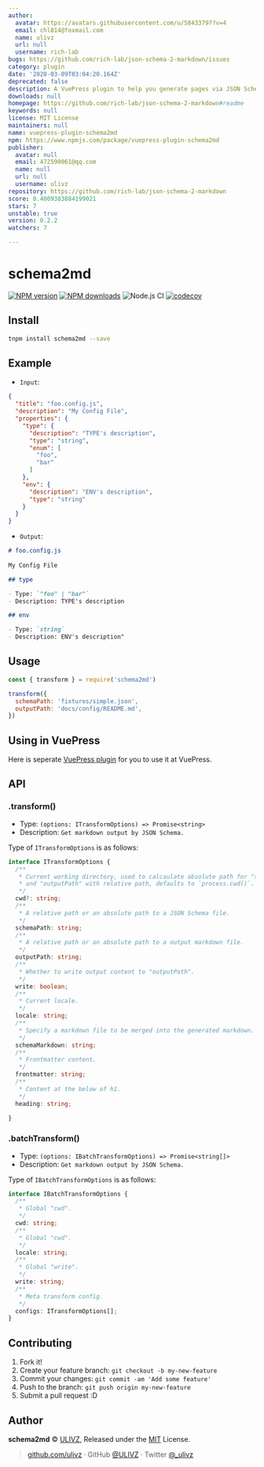 ```yaml
---
author:
  avatar: https://avatars.githubusercontent.com/u/58433797?v=4
  email: chl814@foxmail.com
  name: ulivz
  url: null
  username: rich-lab
bugs: https://github.com/rich-lab/json-schema-2-markdown/issues
category: plugin
date: '2020-03-09T03:04:20.164Z'
deprecated: false
description: A VuePress plugin to help you generate pages via JSON Schema (HMR Support).
downloads: null
homepage: https://github.com/rich-lab/json-schema-2-markdown#readme
keywords: null
license: MIT License
maintainers: null
name: vuepress-plugin-schema2md
npm: https://www.npmjs.com/package/vuepress-plugin-schema2md
publisher:
  avatar: null
  email: 472590061@qq.com
  name: null
  url: null
  username: ulivz
repository: https://github.com/rich-lab/json-schema-2-markdown
score: 0.4009383884199021
stars: 7
unstable: true
version: 0.2.2
watchers: 7

---
```


# schema2md

[![NPM version](https://img.shields.io/npm/v/schema2md.svg?style=flat)](https://npmjs.com/package/schema2md) [![NPM downloads](https://img.shields.io/npm/dm/schema2md.svg?style=flat)](https://npmjs.com/package/schema2md) ![Node.js CI](https://github.com/rich-lab/schema2md/workflows/Node.js%20CI/badge.svg) [![codecov](https://codecov.io/gh/rich-lab/schema2md/branch/master/graph/badge.svg)](https://codecov.io/gh/rich-lab/schema2md)

## Install

```bash
tnpm install schema2md --save
```

## Example

- `Input`: 

```json
{
  "title": "foo.config.js",
  "description": "My Config File",
  "properties": {
    "type": {
      "description": "TYPE's description",
      "type": "string",
      "enum": [
        "foo",
        "bar"
      ]
    },
    "env": {
      "description": "ENV's description",
      "type": "string"
    }
  }
}
```

- `Output`:

```md
# foo.config.js
 
My Config File

## type

- Type: `"foo" | "bar"`
- Description: TYPE's description

## env

- Type: `string`
- Description: ENV's description"
```

## Usage

```js
const { transform } = require('schema2md')

transform({
  schemaPath: 'fixtures/simple.json',
  outputPath: 'docs/config/README.md',
})
```

## Using in VuePress

Here is seperate [VuePress plugin](https://github.com/vuepressjs/vuepress-plugin-schema2md) for you to use it at VuePress.

## API

### .transform()

- Type: `(options: ITransformOptions) => Promise<string>`
- Description: `Get markdown output by JSON Schema.`

Type of `ITransformOptions` is as follows:

```typescript
interface ITransformOptions {
  /**
   * Current working directory, used to calcaulate absolute path for "schemaPath"
   * and "outputPath" with relative path, defaults to `process.cwd()`.
   */
  cwd?: string;
  /**
   * A relative path or an absolute path to a JSON Schema file. 
   */
  schemaPath: string;
  /**
   * A relative path or an absolute path to a output markdown file.
   */
  outputPath: string;
  /**
   * Whether to write output content to "outputPath".
   */
  write: boolean;
  /**
   * Current locale.
   */
  locale: string;
  /**
   * Specify a markdown file to be merged into the generated markdown.
   */
  schemaMarkdown: string;
  /**
   * Frontmatter content.
   */
  frontmatter: string;
  /**
   * Content at the below of h1.
   */
  heading: string;
  
}
```

### .batchTransform()

- Type: `(options: IBatchTransformOptions) => Promise<string[]>`
- Description: `Get markdown output by JSON Schema.`

Type of `IBatchTransformOptions` is as follows:

```typescript
interface IBatchTransformOptions {
  /**
   * Global "cwd".
   */
  cwd: string;
  /**
   * Global "cwd".
   */
  locale: string;
  /**
   * Global "write".
   */
  write: string;
  /**
   * Meta transform config.
   */
  configs: ITransformOptions[];
}
```

## Contributing

1. Fork it!
2. Create your feature branch: `git checkout -b my-new-feature`
3. Commit your changes: `git commit -am 'Add some feature'`
4. Push to the branch: `git push origin my-new-feature`
5. Submit a pull request :D


## Author

**schema2md** © [ULIVZ](https://github.com/ulivz), Released under the [MIT](./LICENSE) License.<br>


> [github.com/ulivz](https://github.com/ulivz) · GitHub [@ULIVZ](https://github.com/ulivz) · Twitter [@_ulivz](https://twitter.com/_ulivz)


